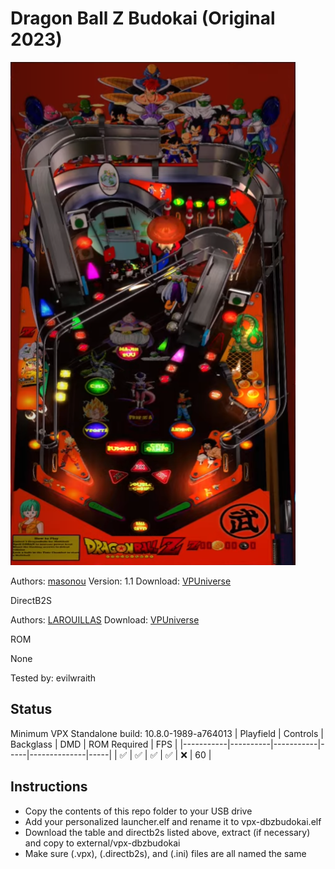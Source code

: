 # Dragon Ball Z Budokai (Original 2023)

![Table Preview](https://github.com/evilwraith/vpx-images/blob/main/vpx-dbzbudokai.png)

Authors: [masonou](https://vpuniverse.com/profile/32420-masonou/)
Version: 1.1
Download: [VPUniverse](https://vpuniverse.com/files/file/17383-dragon-ball-z-budokai/)

DirectB2S

Authors: [LAROUILLAS](https://vpuniverse.com/profile/46701-larouillas/)
Download: [VPUniverse](https://vpuniverse.com/files/file/17400-dragonball-z-budokai/)

ROM

None

Tested by: evilwraith

## Status 

Minimum VPX Standalone build: 10.8.0-1989-a764013
| Playfield | Controls | Backglass | DMD | ROM Required | FPS | 
|-----------|----------|-----------|-----|--------------|-----|
| :white_check_mark: | :white_check_mark: | :white_check_mark: | :white_check_mark: | :x: | 60 |

## Instructions

- Copy the contents of this repo folder to your USB drive
- Add your personalized launcher.elf and rename it to vpx-dbzbudokai.elf
- Download the table and directb2s listed above, extract (if necessary) and copy to external/vpx-dbzbudokai
- Make sure (.vpx), (.directb2s), and (.ini) files are all named the same